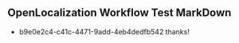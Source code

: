 ## OpenLocalization Workflow Test MarkDown
* b9e0e2c4-c41c-4471-9add-4eb4dedfb542 
thanks!<!--HONumber=Mar16_HO3-->
